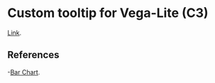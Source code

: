 # Custom tooltip for Vega-Lite (C3)

[Link](https://joaopalmeiro.github.io/fe-playground/custom-vega-tooltip/c3/).

## References

-[Bar Chart](https://c3js.org/samples/chart_bar.html).
